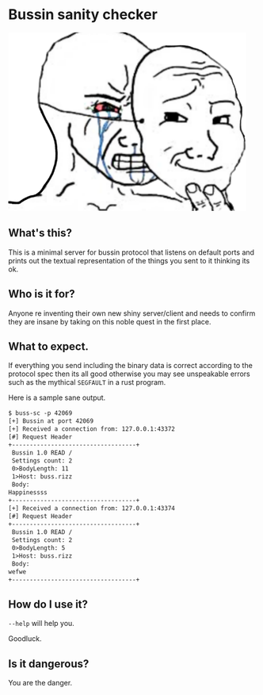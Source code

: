 # Bussin sanity checker
![banner](assets/bonner.png)

## What's this?

This is a minimal server for bussin protocol that listens
on default ports and prints out the textual representation
of the things you sent to it thinking its ok.

## Who is it for?
Anyone re inventing their own new shiny server/client and 
needs to confirm they are insane by taking on this noble 
quest in the first place.

## What to expect.
If everything you send including the binary data is correct according 
to the protocol spec then its all good otherwise you may see 
unspeakable errors such as the mythical `SEGFAULT` in a rust program.


Here is a sample sane output.

```
$ buss-sc -p 42069
[+] Bussin at port 42069
[+] Received a connection from: 127.0.0.1:43372
[#] Request Header
+-----------------------------------+
 Bussin 1.0 READ /
 Settings count: 2
 0>BodyLength: 11
 1>Host: buss.rizz
 Body:
Happinessss
+-----------------------------------+
[+] Received a connection from: 127.0.0.1:43374
[#] Request Header
+-----------------------------------+
 Bussin 1.0 READ /
 Settings count: 2
 0>BodyLength: 5
 1>Host: buss.rizz
 Body:  
wefwe
+-----------------------------------+
```

## How do I use it?
`--help` will help you.

Goodluck.

## Is it dangerous?
You are the danger.

